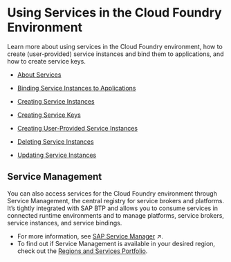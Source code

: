 <!-- loiof22029f0e7404448ab65f71ff5b0804d -->

# Using Services in the Cloud Foundry Environment

 Learn more about using services in the Cloud Foundry environment, how to create \(user-provided\) service instances and bind them to applications, and how to create service keys.



-   [About Services](About_Services_d1d0fc8.md)

-   [Binding Service Instances to Applications](Binding_Service_Instances_to_Applications_e98280a.md)

-   [Creating Service Instances](Creating_Service_Instances_8221b74.md)

-   [Creating Service Keys](Creating_Service_Keys_4514a14.md)

-   [Creating User-Provided Service Instances](Creating_User-Provided_Service_Instances_a44355e.md)

-   [Deleting Service Instances](Deleting_Service_Instances_aa0d25a.md)

-   [Updating Service Instances](Updating_Service_Instances_83417a5.md)




<a name="loiof22029f0e7404448ab65f71ff5b0804d__section_anv_qrg_gmb"/>

## Service Management

You can also access services for the Cloud Foundry environment through Service Management, the central registry for service brokers and platforms. It’s tightly integrated with SAP BTP and allows you to consume services in connected runtime environments and to manage platforms, service brokers, service instances, and service bindings.

-   For more information, see [SAP Service Manager](https://help.sap.com/viewer/09cc82baadc542a688176dce601398de/Validation/en-US/3a27b85a47fc4dff99184dd5bf181e14.html "SAP Service Manager service is the central registry for service brokers and platforms in SAP BTP.") :arrow_upper_right:.
-   To find out if Service Management is available in your desired region, check out the [Regions and Services Portfolio](https://help.sap.com/doc/aa1ccd10da6c4337aa737df2ead1855b/Cloud/en-US/3b642f68227b4b1398d2ce1a5351389a.html).

